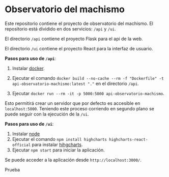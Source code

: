 Observatorio del machismo
=======================
Este repositorio contiene el proyecto de observatorio del machismo. El repositorio está dividido en dos servicios: `/api` y `/ui`. 

El directorio `/api` contiene el proyecto Flask para el api de la web.

El directorio `/ui` contiene el proyecto React para la interfaz de usuario.

**Pasos para uso de `/api`**:

1. Instalar [docker](https://docs.docker.com/docker-for-windows/install/).

2. Ejecutar el comando `docker build --no-cache --rm -f "Dockerfile" -t api-observatorio-machismo:latest "."` en el directorio `/api`.
3. Ejecutar `docker run --rm -it -p 5000:5000 api-observatorio-machismo`.

Esto permitirá crear un servidor que por defecto es accesible en `localhost:5000`. Teniendo este proceso corriendo en segundo plano se puede seguir con la ejecución de la `/ui`.

**Pasos para uso de `/ui`**:

1. Instalar [node](https://nodejs.org/en/)
2. Ejecutar el comando `npm install highcharts highcharts-react-official` para instalar [hihgcharts](https://github.com/highcharts/highcharts-react).
3. Ejecutar `npm start` para iniciar la aplicación.

Se puede acceder a la aplicación desde `http://localhost:3000/`.

Prueba
